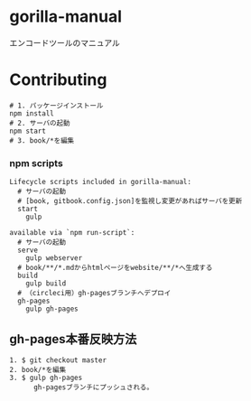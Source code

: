 # gorilla-manual
エンコードツールのマニュアル

# Contributing

```
# 1. パッケージインストール
npm install
# 2. サーバの起動
npm start
# 3. book/*を編集
```

### npm scripts

```
Lifecycle scripts included in gorilla-manual:
  # サーバの起動
  # [book, gitbook.config.json]を監視し変更があればサーバを更新
  start
    gulp

available via `npm run-script`:
  # サーバの起動
  serve
    gulp webserver
  # book/**/*.mdからhtmlページをwebsite/**/*へ生成する
  build
    gulp build
  # （circleci用）gh-pagesブランチへデプロイ
  gh-pages
    gulp gh-pages
```

## gh-pages本番反映方法
```
1. $ git checkout master
2. book/*を編集
3. $ gulp gh-pages
      gh-pagesブランチにプッシュされる。
```
